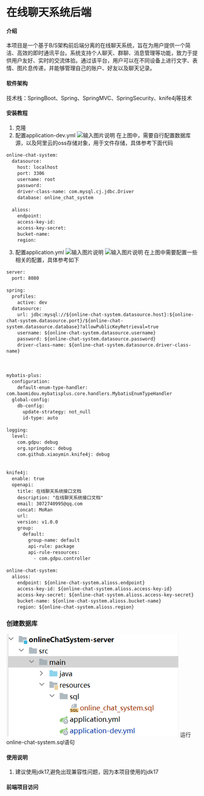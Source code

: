 # 在线聊天系统后端

#### 介绍
  本项目是一个基于B/S架构前后端分离的在线聊天系统，旨在为用户提供一个简洁、高效的即时通讯平台。系统支持个人聊天、群聊、消息管理等功能，致力于提供用户友好、实时的交流体验。通过该平台，用户可以在不同设备上进行文字、表情、图片息传递，并能够管理自己的账户、好友以及聊天记录。

#### 软件架构
技术栈：SpringBoot、Spring、SpringMVC、SpringSecurity、knife4j等技术

#### 安装教程

1.  克隆
2.  配置application-dev.yml
![输入图片说明](https://foruda.gitee.com/images/1732599689666189219/d93c53ea_13286693.png "屏幕截图")
  在上图中，需要自行配置数据库源，以及阿里云的oss存储对象，用于文件存储，具体参考下面代码

```
online-chat-system:
  datasource:
    host: localhost
    port: 3306
    username: root
    password:
    driver-class-name: com.mysql.cj.jdbc.Driver
    database: online_chat_system

  alioss:
    endpoint:
    access-key-id:
    access-key-secret:
    bucket-name:
    region:
```

3.  配置application.yml
![输入图片说明](https://foruda.gitee.com/images/1732599967665057210/60170d53_13286693.png "屏幕截图")
![输入图片说明](https://foruda.gitee.com/images/1732599972374698753/e5924419_13286693.png "屏幕截图")
  在上图中需要配置一些相关的配置，具体参考如下


```
server:
  port: 8080

spring:
  profiles:
    active: dev
  datasource:
    url: jdbc:mysql://${online-chat-system.datasource.host}:${online-chat-system.datasource.port}/${online-chat-system.datasource.database}?allowPublicKeyRetrieval=true
    username: ${online-chat-system.datasource.username}
    password: ${online-chat-system.datasource.password}
    driver-class-name: ${online-chat-system.datasource.driver-class-name}



mybatis-plus:
  configuration:
    default-enum-type-handler: com.baomidou.mybatisplus.core.handlers.MybatisEnumTypeHandler
  global-config:
    db-config:
      update-strategy: not_null
      id-type: auto

logging:
  level:
    com.gdpu: debug
    org.springdoc: debug
    com.github.xiaoymin.knife4j: debug


knife4j:
  enable: true
  openapi:
    title: 在线聊天系统接口文档
    description: "在线聊天系统接口文档"
    email: 3072740995@qq.com
    concat: MoRan
    url:
    version: v1.0.0
    group:
      default:
        group-name: default
        api-rule: package
        api-rule-resources:
          - com.gdpu.controller

online-chat-system:
  alioss:
    endpoint: ${online-chat-system.alioss.endpoint}
    access-key-id: ${online-chat-system.alioss.access-key-id}
    access-key-secret: ${online-chat-system.alioss.access-key-secret}
    bucket-name: ${online-chat-system.alioss.bucket-name}
    region: ${online-chat-system.alioss.region}
```
### 创建数据库
![输入图片说明](image.png)
运行online-chat-system.sql语句

#### 使用说明

1.  建议使用jdk17,避免出现兼容性问题，因为本项目使用的jdk17


#### 前端项目访问


